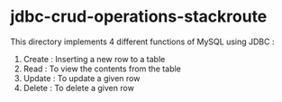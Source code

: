 # jdbc-crud-operations-stackroute

This directory implements 4 different functions of MySQL using JDBC :
1. Create : Inserting a new row to a table
2. Read : To view the contents from the table
3. Update : To update a given row
4. Delete : To delete a given row
